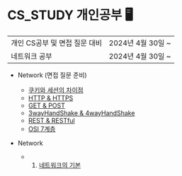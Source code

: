 # CS_STUDY 개인공부 🖥

<table>
  <tr>
    <td>개인 CS공부 및 면접 질문 대비</td>
    <td>2024년 4월 30일 ~</td>
  </tr>
  <tr>
    <td>네트워크 공부</td>
    <td>2024년 4월 30일 ~</td>
  </tr>
</table>

- Network (면접 질문 준비)

  - [쿠키와 세션의 차이점](./Network/면접%20질문/Cookie&Session.md)
  - [HTTP & HTTPS](./Network/면접%20질문/HTTP&HTTPS.md)
  - [GET & POST](./Network/면접%20질문/GET&POST.md)
  - [3wayHandShake & 4wayHandShake](./Network/면접%20질문/3-way_Handshake&4-way_Handshake.md)
  - [REST & RESTful](./Network/면접%20질문/REST.md)
  - [OSI 7계층](./Network/면접%20질문/OSI_7계층.md)

- Network
  - 1.  [네트워크의 기본](./Network/01.네트워크의%20기본.md)
